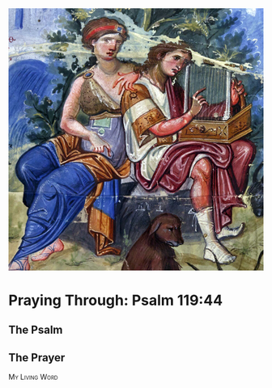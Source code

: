 <img class="intro-right" src="art-paris-psalter.jpg">

<style>
  li {list-style-type: none;}
  p + ul {
    margin-top: -18px;
}
</style>

# Praying Through: Psalm 119:44

## The Psalm

## The Prayer

<div style="font-variant: small-caps;">
My Living Word
</div>
